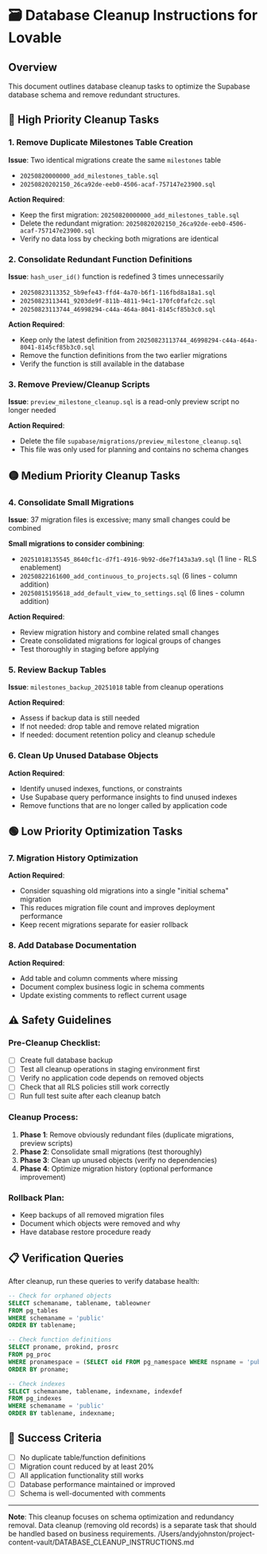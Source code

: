 # 🗃️ Database Cleanup Instructions for Lovable

## Overview
This document outlines database cleanup tasks to optimize the Supabase database schema and remove redundant structures.

## 🔴 High Priority Cleanup Tasks

### 1. Remove Duplicate Milestones Table Creation
**Issue**: Two identical migrations create the same `milestones` table
- `20250820000000_add_milestones_table.sql`
- `20250820202150_26ca92de-eeb0-4506-acaf-757147e23900.sql`

**Action Required**:
- Keep the first migration: `20250820000000_add_milestones_table.sql`
- Delete the redundant migration: `20250820202150_26ca92de-eeb0-4506-acaf-757147e23900.sql`
- Verify no data loss by checking both migrations are identical

### 2. Consolidate Redundant Function Definitions
**Issue**: `hash_user_id()` function is redefined 3 times unnecessarily
- `20250823113352_5b9efe43-ffd4-4a70-b6f1-116fbd8a18a1.sql`
- `20250823113441_9203de9f-811b-4811-94c1-170fc0fafc2c.sql`
- `20250823113744_46998294-c44a-464a-8041-8145cf85b3c0.sql`

**Action Required**:
- Keep only the latest definition from `20250823113744_46998294-c44a-464a-8041-8145cf85b3c0.sql`
- Remove the function definitions from the two earlier migrations
- Verify the function is still available in the database

### 3. Remove Preview/Cleanup Scripts
**Issue**: `preview_milestone_cleanup.sql` is a read-only preview script no longer needed

**Action Required**:
- Delete the file `supabase/migrations/preview_milestone_cleanup.sql`
- This file was only used for planning and contains no schema changes

## 🟡 Medium Priority Cleanup Tasks

### 4. Consolidate Small Migrations
**Issue**: 37 migration files is excessive; many small changes could be combined

**Small migrations to consider combining**:
- `20251018135545_8640cf1c-d7f1-4916-9b92-d6e7f143a3a9.sql` (1 line - RLS enablement)
- `20250822161600_add_continuous_to_projects.sql` (6 lines - column addition)
- `20250815195618_add_default_view_to_settings.sql` (6 lines - column addition)

**Action Required**:
- Review migration history and combine related small changes
- Create consolidated migrations for logical groups of changes
- Test thoroughly in staging before applying

### 5. Review Backup Tables
**Issue**: `milestones_backup_20251018` table from cleanup operations

**Action Required**:
- Assess if backup data is still needed
- If not needed: drop table and remove related migration
- If needed: document retention policy and cleanup schedule

### 6. Clean Up Unused Database Objects
**Action Required**:
- Identify unused indexes, functions, or constraints
- Use Supabase query performance insights to find unused indexes
- Remove functions that are no longer called by application code

## 🟢 Low Priority Optimization Tasks

### 7. Migration History Optimization
**Action Required**:
- Consider squashing old migrations into a single "initial schema" migration
- This reduces migration file count and improves deployment performance
- Keep recent migrations separate for easier rollback

### 8. Add Database Documentation
**Action Required**:
- Add table and column comments where missing
- Document complex business logic in schema comments
- Update existing comments to reflect current usage

## ⚠️ Safety Guidelines

### Pre-Cleanup Checklist:
- [ ] Create full database backup
- [ ] Test all cleanup operations in staging environment first
- [ ] Verify no application code depends on removed objects
- [ ] Check that all RLS policies still work correctly
- [ ] Run full test suite after each cleanup batch

### Cleanup Process:
1. **Phase 1**: Remove obviously redundant files (duplicate migrations, preview scripts)
2. **Phase 2**: Consolidate small migrations (test thoroughly)
3. **Phase 3**: Clean up unused objects (verify no dependencies)
4. **Phase 4**: Optimize migration history (optional performance improvement)

### Rollback Plan:
- Keep backups of all removed migration files
- Document which objects were removed and why
- Have database restore procedure ready

## 📋 Verification Queries

After cleanup, run these queries to verify database health:

```sql
-- Check for orphaned objects
SELECT schemaname, tablename, tableowner
FROM pg_tables
WHERE schemaname = 'public'
ORDER BY tablename;

-- Check function definitions
SELECT proname, prokind, prosrc
FROM pg_proc
WHERE pronamespace = (SELECT oid FROM pg_namespace WHERE nspname = 'public')
ORDER BY proname;

-- Check indexes
SELECT schemaname, tablename, indexname, indexdef
FROM pg_indexes
WHERE schemaname = 'public'
ORDER BY tablename, indexname;
```

## 🎯 Success Criteria

- [ ] No duplicate table/function definitions
- [ ] Migration count reduced by at least 20%
- [ ] All application functionality still works
- [ ] Database performance maintained or improved
- [ ] Schema is well-documented with comments

---

**Note**: This cleanup focuses on schema optimization and redundancy removal. Data cleanup (removing old records) is a separate task that should be handled based on business requirements.</content>
<parameter name="filePath">/Users/andyjohnston/project-content-vault/DATABASE_CLEANUP_INSTRUCTIONS.md
